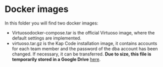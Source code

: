 # Docker images

In this folder you will find two docker images:

- Virtuosodocker-compose.tar is the official Virtuoso image, where the default settings are implemented.
- virtuoso.tar.gz is the Kap Code installation image, it contains accounts for each team member and the password of the dba account has been changed. If necessary, it can be transferred. **Due to size, this file is temporarily stored in a Google Drive** [here](https://drive.google.com/file/d/1zH05XnbZXt01XdGUB3vjO8j-dzsuaAn3/view?usp=sharing).
